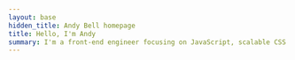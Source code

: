```yaml
---
layout: base
hidden_title: Andy Bell homepage
title: Hello, I'm Andy
summary: I'm a front-end engineer focusing on JavaScript, scalable CSS and accessibility.
---
```

